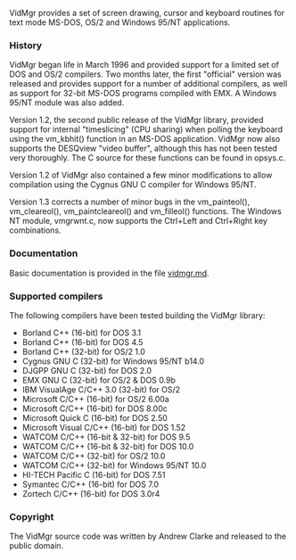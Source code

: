 VidMgr provides a set of screen drawing, cursor and keyboard routines
for text mode MS-DOS, OS/2 and Windows 95/NT applications.


### History ###

VidMgr began life in March 1996 and provided support for a
limited set of DOS and OS/2 compilers. Two months later, the
first "official" version was released and provides support for a
number of additional compilers, as well as support for 32-bit
MS-DOS programs compiled with EMX. A Windows 95/NT module was
also added.

Version 1.2, the second public release of the VidMgr library,
provided support for internal "timeslicing" (CPU sharing) when
polling the keyboard using the vm_kbhit() function in an MS-DOS
application. VidMgr now also supports the DESQview "video
buffer", although this has not been tested very thoroughly. The
C source for these functions can be found in opsys.c.

Version 1.2 of VidMgr also contained a few minor modifications to
allow compilation using the Cygnus GNU C compiler for Windows
95/NT.

Version 1.3 corrects a number of minor bugs in the vm_painteol(),
vm_cleareol(), vm_paintcleareol() and vm_filleol() functions. The
Windows NT module, vmgrwnt.c, now supports the Ctrl+Left and
Ctrl+Right key combinations.


### Documentation ###

Basic documentation is provided in the file [vidmgr.md](vidmgr.md).

### Supported compilers ###

The following compilers have been tested building the VidMgr library:

* Borland C++ (16-bit) for DOS 3.1
* Borland C++ (16-bit) for DOS 4.5
* Borland C++ (32-bit) for OS/2 1.0
* Cygnus GNU C (32-bit) for Windows 95/NT b14.0
* DJGPP GNU C (32-bit) for DOS 2.0
* EMX GNU C (32-bit) for OS/2 & DOS 0.9b
* IBM VisualAge C/C++ 3.0 (32-bit) for OS/2
* Microsoft C/C++ (16-bit) for OS/2 6.00a
* Microsoft C/C++ (16-bit) for DOS 8.00c
* Microsoft Quick C (16-bit) for DOS 2.50
* Microsoft Visual C/C++ (16-bit) for DOS 1.52
* WATCOM C/C++ (16-bit & 32-bit) for DOS 9.5
* WATCOM C/C++ (16-bit & 32-bit) for DOS 10.0
* WATCOM C/C++ (32-bit) for OS/2 10.0
* WATCOM C/C++ (32-bit) for Windows 95/NT 10.0
* HI-TECH Pacific C (16-bit) for DOS 7.51
* Symantec C/C++ (16-bit) for DOS 7.0
* Zortech C/C++ (16-bit) for DOS 3.0r4


### Copyright ###

The VidMgr source code was written by Andrew Clarke and released
to the public domain.
